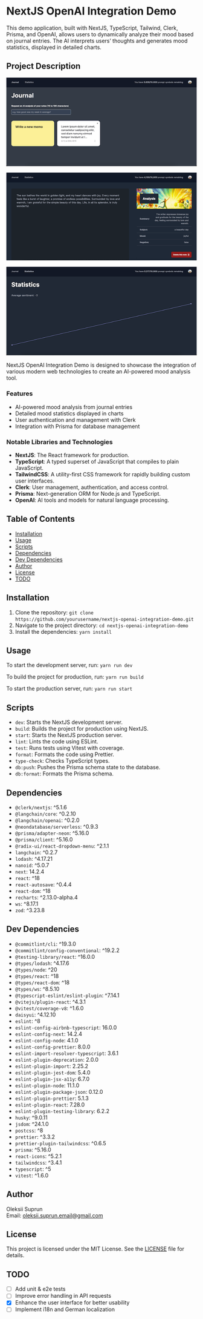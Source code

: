 
# NextJS OpenAI Integration Demo

This demo application, built with NextJS, TypeScript, Tailwind, Clerk, Prisma, and OpenAI, allows users to dynamically analyze their mood based on journal entries. The AI interprets users’ thoughts and generates mood statistics, displayed in detailed charts.

## Project Description

![Project Screenshot 1](./project-preview-01.png)

![Project Screenshot 2](./project-preview-02.png)

![Project Screenshot 2](./project-preview-03.png)

NextJS OpenAI Integration Demo is designed to showcase the integration of various modern web technologies to create an AI-powered mood analysis tool.

### Features

- AI-powered mood analysis from journal entries
- Detailed mood statistics displayed in charts
- User authentication and management with Clerk
- Integration with Prisma for database management

### Notable Libraries and Technologies

- **NextJS**: The React framework for production.
- **TypeScript**: A typed superset of JavaScript that compiles to plain JavaScript.
- **TailwindCSS**: A utility-first CSS framework for rapidly building custom user interfaces.
- **Clerk**: User management, authentication, and access control.
- **Prisma**: Next-generation ORM for Node.js and TypeScript.
- **OpenAI**: AI tools and models for natural language processing.

## Table of Contents

- [Installation](#installation)
- [Usage](#usage)
- [Scripts](#scripts)
- [Dependencies](#dependencies)
- [Dev Dependencies](#dev-dependencies)
- [Author](#author)
- [License](#license)
- [TODO](#todo)

## Installation

1. Clone the repository:
   `git clone https://github.com/yourusername/nextjs-openai-integration-demo.git`
2. Navigate to the project directory:
   `cd nextjs-openai-integration-demo`
3. Install the dependencies:
   `yarn install`

## Usage

To start the development server, run:
`yarn run dev`

To build the project for production, run:
`yarn run build`

To start the production server, run:
`yarn run start`

## Scripts

- `dev`: Starts the NextJS development server.
- `build`: Builds the project for production using NextJS.
- `start`: Starts the NextJS production server.
- `lint`: Lints the code using ESLint.
- `test`: Runs tests using Vitest with coverage.
- `format`: Formats the code using Prettier.
- `type-check`: Checks TypeScript types.
- `db:push`: Pushes the Prisma schema state to the database.
- `db:format`: Formats the Prisma schema.

## Dependencies

- `@clerk/nextjs`: ^5.1.6
- `@langchain/core`: ^0.2.10
- `@langchain/openai`: ^0.2.0
- `@neondatabase/serverless`: ^0.9.3
- `@prisma/adapter-neon`: ^5.16.0
- `@prisma/client`: ^5.16.0
- `@radix-ui/react-dropdown-menu`: ^2.1.1
- `langchain`: ^0.2.7
- `lodash`: ^4.17.21
- `nanoid`: ^5.0.7
- `next`: 14.2.4
- `react`: ^18
- `react-autosave`: ^0.4.4
- `react-dom`: ^18
- `recharts`: ^2.13.0-alpha.4
- `ws`: ^8.17.1
- `zod`: ^3.23.8

## Dev Dependencies

- `@commitlint/cli`: ^19.3.0
- `@commitlint/config-conventional`: ^19.2.2
- `@testing-library/react`: ^16.0.0
- `@types/lodash`: ^4.17.6
- `@types/node`: ^20
- `@types/react`: ^18
- `@types/react-dom`: ^18
- `@types/ws`: ^8.5.10
- `@typescript-eslint/eslint-plugin`: ^7.14.1
- `@vitejs/plugin-react`: ^4.3.1
- `@vitest/coverage-v8`: ^1.6.0
- `daisyui`: ^4.12.10
- `eslint`: ^8
- `eslint-config-airbnb-typescript`: 16.0.0
- `eslint-config-next`: 14.2.4
- `eslint-config-node`: 4.1.0
- `eslint-config-prettier`: 8.0.0
- `eslint-import-resolver-typescript`: 3.6.1
- `eslint-plugin-deprecation`: 2.0.0
- `eslint-plugin-import`: 2.25.2
- `eslint-plugin-jest-dom`: 5.4.0
- `eslint-plugin-jsx-a11y`: 6.7.0
- `eslint-plugin-node`: 11.1.0
- `eslint-plugin-package-json`: 0.12.0
- `eslint-plugin-prettier`: 5.1.3
- `eslint-plugin-react`: 7.28.0
- `eslint-plugin-testing-library`: 6.2.2
- `husky`: ^9.0.11
- `jsdom`: ^24.1.0
- `postcss`: ^8
- `prettier`: ^3.3.2
- `prettier-plugin-tailwindcss`: ^0.6.5
- `prisma`: ^5.16.0
- `react-icons`: ^5.2.1
- `tailwindcss`: ^3.4.1
- `typescript`: ^5
- `vitest`: ^1.6.0

## Author

Oleksii Suprun  
Email: oleksii.suprun.email@gmail.com

## License

This project is licensed under the MIT License. See the [LICENSE](LICENSE) file for details.

## TODO

- [ ] Add unit & e2e tests
- [ ] Improve error handling in API requests
- [x] Enhance the user interface for better usability
- [ ] Implement i18n and German localization
